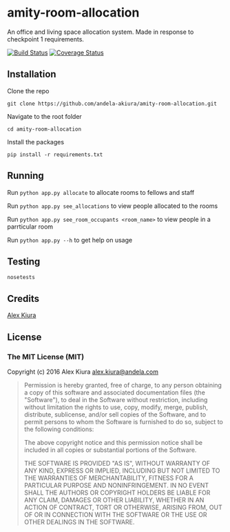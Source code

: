 # amity-room-allocation
An office and living space allocation system. Made in response to checkpoint 1 requirements.

[![Build Status](https://travis-ci.org/andela-akiura/amity-room-allocation.svg?branch=feature-review)](https://travis-ci.org/andela-akiura/amity-room-allocation)
[![Coverage Status](https://coveralls.io/repos/github/andela-akiura/amity-room-allocation/badge.svg?branch=feature-review)](https://coveralls.io/github/andela-akiura/amity-room-allocation?branch=feature-review)

## Installation
Clone the repo 
```
git clone https://github.com/andela-akiura/amity-room-allocation.git
```

Navigate to the root folder
``` 
cd amity-room-allocation 
```

Install the packages
```
pip install -r requirements.txt
```

## Running
Run ``` python app.py allocate ``` to allocate rooms to fellows and staff

Run ``` python app.py see_allocations ``` to view people allocated to the rooms

Run ``` python app.py see_room_occupants <room_name> ``` to view people in a parrticular room

Run ``` python app.py --h ``` to get help on usage

## Testing
``` 
nosetests
```

## Credits

[Alex Kiura](https://github.com/andela-akiura)

## License

### The MIT License (MIT)

Copyright (c) 2016 Alex Kiura <alex.kiura@andela.com>

> Permission is hereby granted, free of charge, to any person obtaining a copy
> of this software and associated documentation files (the "Software"), to deal
> in the Software without restriction, including without limitation the rights
> to use, copy, modify, merge, publish, distribute, sublicense, and/or sell
> copies of the Software, and to permit persons to whom the Software is
> furnished to do so, subject to the following conditions:
>
> The above copyright notice and this permission notice shall be included in
> all copies or substantial portions of the Software.
>
> THE SOFTWARE IS PROVIDED "AS IS", WITHOUT WARRANTY OF ANY KIND, EXPRESS OR
> IMPLIED, INCLUDING BUT NOT LIMITED TO THE WARRANTIES OF MERCHANTABILITY,
> FITNESS FOR A PARTICULAR PURPOSE AND NONINFRINGEMENT. IN NO EVENT SHALL THE
> AUTHORS OR COPYRIGHT HOLDERS BE LIABLE FOR ANY CLAIM, DAMAGES OR OTHER
> LIABILITY, WHETHER IN AN ACTION OF CONTRACT, TORT OR OTHERWISE, ARISING FROM,
> OUT OF OR IN CONNECTION WITH THE SOFTWARE OR THE USE OR OTHER DEALINGS IN
> THE SOFTWARE.

